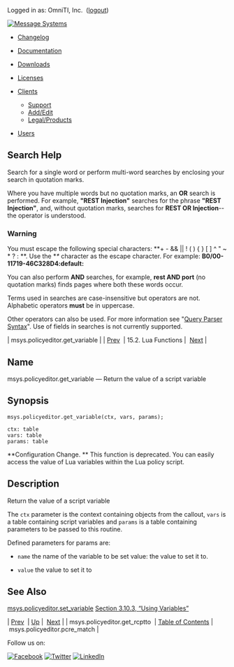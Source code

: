 Logged in as: OmniTI, Inc.  ([logout](https://support.messagesystems.com/logout.php))

[![Message Systems](https://support.messagesystems.com/images/ms-white205.png)](https://support.messagesystems.com/start.php) 

*   [Changelog](https://support.messagesystems.com/start.php?show=changelog)
*   [Documentation](https://support.messagesystems.com/docs/)
*   [Downloads](https://support.messagesystems.com/start.php)

*   [Licenses](https://support.messagesystems.com/license_summary.php)
*   <a href="">Clients</a>
    *   [Support](https://support.messagesystems.com/cs.php)
    *   [Add/Edit](https://support.messagesystems.com/edit_client.php)
    *   [Legal/Products](https://support.messagesystems.com/edit_products.php)
*   [Users](https://support.messagesystems.com/edit_customer.php)

## Search Help

Search for a single word or perform multi-word searches by enclosing your search in quotation marks.

Where you have multiple words but no quotation marks, an **OR** search is performed. For example, **"REST Injection"** searches for the phrase **"REST Injection"**, and, without quotation marks, searches for **REST OR Injection**--the operator is understood.

### Warning

You must escape the following special characters: **+ - && || ! ( ) { } [ ] ^ " ~ * ? : \**. Use the **\** character as the escape character. For example: **B0/00-11719-46C328D4\:default\:**

You can also perform **AND** searches, for example, **rest AND port** (no quotation marks) finds pages where both these words occur.

Terms used in searches are case-insensitive but operators are not. Alphabetic operators **must** be in uppercase.

Other operators can also be used. For more information see "[Query Parser Syntax](https://lucene.apache.org/core/old_versioned_docs/versions/3_0_0/queryparsersyntax.html)". Use of fields in searches is not currently supported.

| msys.policyeditor.get_variable |
| [Prev](lua.ref.msys.policyeditor.get_rcptto.php)  | 15.2. Lua Functions |  [Next](lua.ref.msys.policyeditor.pcre_match.php) |

<a name="lua.ref.msys.policyeditor.get_variable"></a>
## Name

msys.policyeditor.get_variable — Return the value of a script variable

<a name="idp24952224"></a>
## Synopsis

`msys.policyeditor.get_variable(ctx, vars, params);`

```
ctx: table
vars: table
params: table
```

**Configuration Change. ** This function is deprecated. You can easily access the value of Lua variables within the Lua policy script.

<a name="idp24956560"></a>
## Description

Return the value of a script variable

The `ctx` parameter is the context containing objects from the callout, `vars` is a table containing script variables and `params` is a table containing parameters to be passed to this routine.

Defined parameters for params are:

*   `name` the name of the variable to be set value: the value to set it to.

*   `value` the value to set it to

<a name="idp24963408"></a>
## See Also

[msys.policyeditor.set_variable](lua.ref.msys.policyeditor.set_variable.php "msys.policyeditor.set_variable") [Section 3.10.3, “Using Variables”](web3.policy.editor.php#web3.policy.editor.variables "3.10.3. Using Variables")

| [Prev](lua.ref.msys.policyeditor.get_rcptto.php)  | [Up](lua.function.details.php) |  [Next](lua.ref.msys.policyeditor.pcre_match.php) |
| msys.policyeditor.get_rcptto  | [Table of Contents](index.php) |  msys.policyeditor.pcre_match |

Follow us on:

[![Facebook](https://support.messagesystems.com/images/icon-facebook.png)](http://www.facebook.com/messagesystems) [![Twitter](https://support.messagesystems.com/images/icon-twitter.png)](http://twitter.com/#!/MessageSystems) [![LinkedIn](https://support.messagesystems.com/images/icon-linkedin.png)](http://www.linkedin.com/company/message-systems)